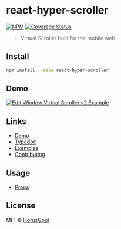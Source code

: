# react-hyper-scroller

[![NPM](https://img.shields.io/npm/v/react-hyper-scroller.svg)](https://www.npmjs.com/package/react-hyper-scroller) [![Coverage Status](https://coveralls.io/repos/github/HorusGoul/react-hyper-scroller/badge.svg?branch=master)](https://coveralls.io/github/HorusGoul/react-hyper-scroller?branch=master)

> Virtual Scroller built for the mobile web

## Install

```bash
npm install --save react-hyper-scroller
```

## Demo

[![Edit Window Virtual Scroller v2 Example](https://codesandbox.io/static/img/play-codesandbox.svg)](https://codesandbox.io/embed/ym52j0n741?fontsize=14&view=preview)

## Links

- [Demo](https://codesandbox.io/embed/ym52j0n741?fontsize=14&view=preview)
- [Typedoc](https://horusgoul.github.io/react-hyper-scroller)
- [Examples](./examples.md)
- [Contributing](./contributing.md)

## Usage

- [Props](https://horusgoul.github.io/react-hyper-scroller/interfaces/ivirtualscrollerprops.html)

## License

MIT © [HorusGoul](https://github.com/HorusGoul)

